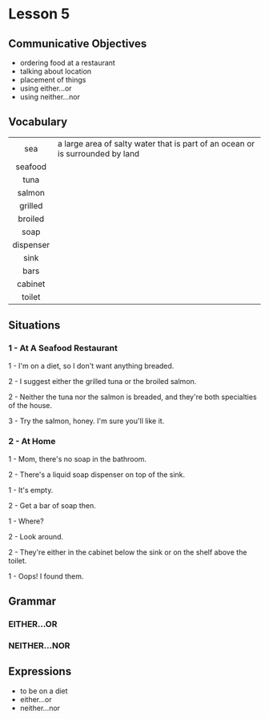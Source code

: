 # Lesson 5

## Communicative Objectives
- ordering food at a restaurant
- talking about location
- placement of things
- using either...or
- using neither...nor



## Vocabulary

|||
|:---:|---|
|sea| a large area of salty water that is part of an ocean or is surrounded by land|
|seafood||
|tuna||
|salmon||
|grilled||
|broiled||
|soap||
|dispenser||
|sink||
|bars||
|cabinet||
|toilet||



## Situations
### 1 - At A Seafood Restaurant
1 - I'm on a diet, so I don't want anything breaded.

2 - I suggest either the grilled tuna or the broiled salmon.

2 - Neither the tuna nor the salmon is breaded, and  they're both specialties of the house.

3 - Try the salmon, honey. I'm sure you'll like it.

### 2 - At Home
1 - Mom, there's no soap in the bathroom.

2 - There's a liquid soap dispenser on top of the sink.

1 - It's empty.

2 - Get a bar of soap then.

1 - Where?

2 - Look around.

2 - They're either in the cabinet below the sink or on the shelf above the toilet.

1 - Oops! I found them.



## Grammar
### EITHER...OR

### NEITHER...NOR



## Expressions
- to be on a diet
- either...or
- neither...nor